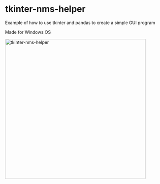 # tkinter-nms-helper
Example of how to use tkinter and pandas to create a simple GUI program

Made for Windows OS

<img width="456" alt="tkinter-nms-helper" src="https://user-images.githubusercontent.com/17849824/132207648-1830a2c2-14d0-4cd8-b950-9d42152bc2a4.png">

